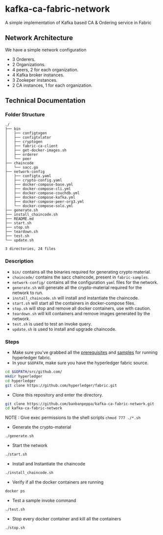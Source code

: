 # kafka-ca-fabric-network

A simple implementation of Kafka based CA & Ordering service in Fabric

## Network Architecture

We have a simple network configuration

- 3 Orderers.
- 2 Organizations.
- 4 peers, 2 for each organization.
- 4 Kafka broker instances.
- 3 Zookeper instances.
- 2 CA instances, 1 for each organization.

## Technical Documentation

### Folder Structure
```
./
├── bin
│   ├── configtxgen
│   ├── configtxlator
│   ├── cryptogen
│   ├── fabric-ca-client
│   ├── get-docker-images.sh
│   ├── orderer
│   └── peer
├── chaincode
│   └── sacc.go
├── network-config
│   ├── configtx.yaml
│   ├── crypto-config.yaml
│   ├── docker-compose-base.yml
│   ├── docker-compose-cli.yml
│   ├── docker-compose-couchdb.yml
│   ├── docker-compose-kafka.yml
│   ├── docker-compose-peer-org3.yml
│   └── docker-compose-solo.yml
├── generate.sh
├── install_chaincode.sh
├── README.md
├── start.sh
├── stop.sh
├── teardown.sh
├── test.sh
└── update.sh

3 directories, 24 files
```
### Description

- `bin/` contains all the binaries required for generating crypto material.
- `chaincode/` contains the sacc chaincode, present in `fabric-samples`.
- `network-config/` contains all the configuration `yaml` files for the network.
- `generate.sh` will generate all the crypto-material required for the network to run.
- `install_chaincode.sh` will install and instantiate the chaincode.
- `start.sh` will start all the containers in docker-compose files.
- `stop.sh` will stop and remove all docker containers, use with caution.
- `teardown.sh` will kill containers and remove images generated by the network. 
- `test.sh` is used to test an invoke query.
- `update.sh` is used to install and upgrade chaincode.

### Steps

- Make sure you've grabbed all the [prerequisites](http://hyperledger-fabric.readthedocs.io/en/release-1.1/prereqs.html) and [samples](http://hyperledger-fabric.readthedocs.io/en/release-1.1/samples.html#) for running hyperledger fabric.
- In your `$GOPATH`, make sure you have the hyperledger fabric source.
```bash
cd $GOPATH/src/github.com/
mkdir hyperledger
cd hyperledger
git clone https://github.com/hyperledger/fabric.git
```
- Clone this repository and enter the directory.
```bash
git clone https://github.com/banbanpeppa/kafka-ca-fabric-network.git
cd kafka-ca-fabric-network
```
NOTE : Give exec permissions to the shell scripts
```chmod 777 ./*.sh```
- Generate the crypto-material
```bash
./generate.sh
```
- Start the network
```bash
./start.sh
```
- Install and Instantiate the chaincode
```bash
./install_chaincode.sh
```
- Verify if all the docker containers are running
```bash
docker ps 
```
- Test a sample invoke command
```bash
./test.sh
```
- Stop every docker container and kill all the containers
```bash
./stop.sh
```

